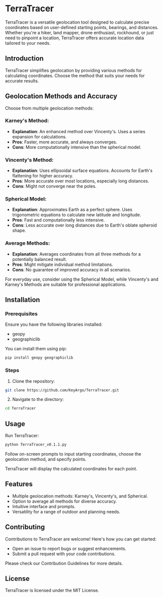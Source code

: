 # TerraTracer

TerraTracer is a versatile geolocation tool designed to calculate precise coordinates based on user-defined starting points, bearings, and distances. Whether you're a hiker, land mapper, drone enthusiast, rockhound, or just need to pinpoint a location, TerraTracer offers accurate location data tailored to your needs.

## Introduction

TerraTracer simplifies geolocation by providing various methods for calculating coordinates. Choose the method that suits your needs for accurate results.

## Geolocation Methods and Accuracy

Choose from multiple geolocation methods:

### Karney's Method:

* **Explanation**: An enhanced method over Vincenty's. Uses a series expansion for calculations.
* **Pros**: Faster, more accurate, and always converges.
* **Cons**: More computationally intensive than the spherical model.

### Vincenty's Method:

* **Explanation**: Uses ellipsoidal surface equations. Accounts for Earth's flattening for higher accuracy.
* **Pros**: More accurate over most locations, especially long distances.
* **Cons**: Might not converge near the poles.

### Spherical Model:

* **Explanation**: Approximates Earth as a perfect sphere. Uses trigonometric equations to calculate new latitude and longitude.
* **Pros**: Fast and computationally less intensive.
* **Cons**: Less accurate over long distances due to Earth's oblate spheroid shape.

### Average Methods:

* **Explanation**: Averages coordinates from all three methods for a potentially balanced result.
* **Pros**: Might mitigate individual method limitations.
* **Cons**: No guarantee of improved accuracy in all scenarios.

For everyday use, consider using the Spherical Model, while Vincenty's and Karney's Methods are suitable for professional applications.

## Installation

### Prerequisites

Ensure you have the following libraries installed:

* geopy
* geographiclib

You can install them using pip:

```bash
pip install geopy geographiclib
```

### Steps

1. Clone the repository:

```bash
git clone https://github.com/KeyArgo/TerraTracer.git
```

2. Navigate to the directory:

```bash
cd TerraTracer
```

## Usage

Run TerraTracer:

```bash
python TerraTracer_v0.1.1.py
```

Follow on-screen prompts to input starting coordinates, choose the geolocation method, and specify points.

TerraTracer will display the calculated coordinates for each point.

## Features

* Multiple geolocation methods: Karney's, Vincenty's, and Spherical.
* Option to average all methods for diverse accuracy.
* Intuitive interface and prompts.
* Versatility for a range of outdoor and planning needs.

## Contributing

Contributions to TerraTracer are welcome! Here's how you can get started:

* Open an issue to report bugs or suggest enhancements.
* Submit a pull request with your code contributions.

Please check our Contribution Guidelines for more details.

## License

TerraTracer is licensed under the MIT License.

